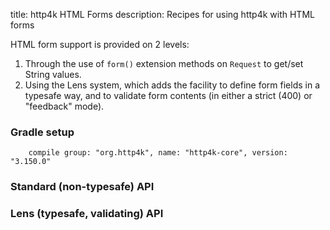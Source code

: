 title: http4k HTML Forms
description: Recipes for using http4k with HTML forms

HTML form support is provided on 2 levels:

1. Through the use of `form()` extension methods on `Request` to get/set String values.
1. Using the Lens system, which adds the facility to define form fields in a typesafe way, and to validate form contents (in either a strict (400) or "feedback" mode).

### Gradle setup
```
    compile group: "org.http4k", name: "http4k-core", version: "3.150.0"
```

### Standard (non-typesafe) API [<img class="octocat"/>](https://github.com/http4k/http4k/blob/master/src/docs/cookbook/html_forms/example_standard.kt)
<script src="https://gist-it.appspot.com/https://github.com/http4k/http4k/blob/master/src/docs/cookbook/html_forms/example_standard.kt"></script>

### Lens (typesafe, validating) API [<img class="octocat"/>](https://github.com/http4k/http4k/blob/master/src/docs/cookbook/html_forms/example_lens.kt)
<script src="https://gist-it.appspot.com/https://github.com/http4k/http4k/blob/master/src/docs/cookbook/html_forms/example_lens.kt"></script>
